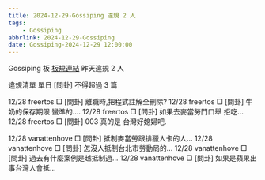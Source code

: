 ```yaml
---
title: 2024-12-29-Gossiping 違規 2 人
tags:
    - Gossiping
abbrlink: 2024-12-29-Gossiping
date: Gossiping-2024-12-29 12:00:00
---
```

Gossiping 板 [板規連結](https://www.ptt.cc/bbs/Gossiping/M.1637425085.A.07D.html)
昨天違規 2 人
<!-- more -->

違規清單
單日 [問卦] 不得超過 3 篇

12/28 freertos □ [問卦] 離職時,把程式註解全刪除?
12/28 freertos □ [問卦] 牛奶的保存期限 蠻準的....
12/28 freertos □ [問卦] 如果去麥當勞門口舉 拒吃…
12/28 freertos □ [問卦] 003 真的是 台灣好媳婦吧.

12/28 vanattenhove □ [問卦] 抵制麥當勞跟排獵人卡的人…
12/28 vanattenhove □ [問卦] 怎沒人抵制台北市勞動局的…
12/28 vanattenhove □ [問卦] 過去有什麼案例是越抵制過…
12/28 vanattenhove □ [問卦] 如果是蘋果出事台灣人會抵…
